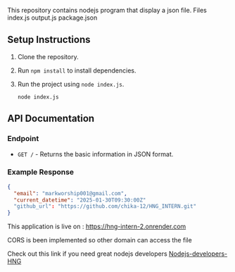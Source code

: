 This repository contains nodejs program that display a json file.
Files
    index.js
    output.js
    package.json

## Setup Instructions
1. Clone the repository.
2. Run `npm install` to install dependencies.
3. Run the project using `node index.js`.

    ```node index.js```

## API Documentation
### Endpoint
- `GET /` - Returns the basic information in JSON format.

### Example Response
```json
{
  "email": "markworship001@gmail.com",
  "current_datetime": "2025-01-30T09:30:00Z"
  "github_url": "https://github.com/chika-12/HNG_INTERN.git"
}
```

This application is live on : https://hng-intern-2.onrender.com

CORS is been implemented so other domain can access the file

Check out this link if you need great nodejs developers
[Nodejs-developers-HNG](https://hng.tech/hire/nodejs-developers)


